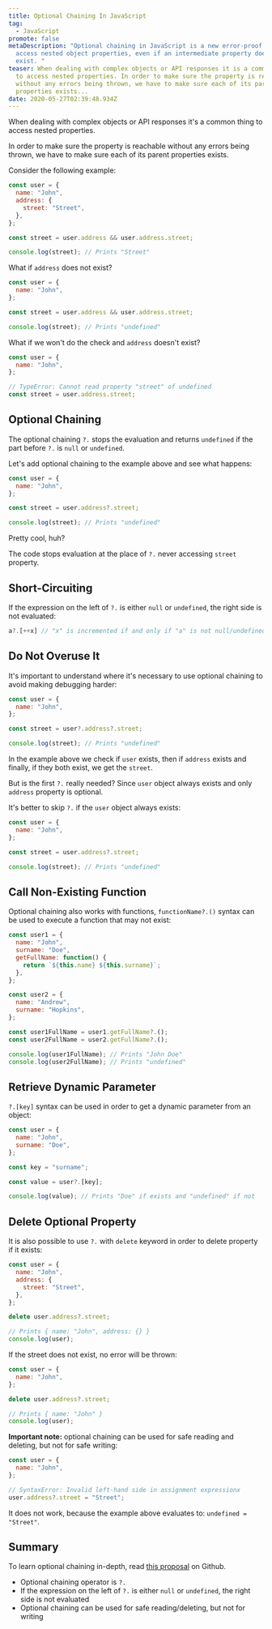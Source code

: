 ```yaml
---
title: Optional Chaining In JavaScript
tag:
  - JavaScript
promote: false
metaDescription: "Optional chaining in JavaScript is a new error-proof way to
  access nested object properties, even if an intermediate property doesn't
  exist. "
teaser: When dealing with complex objects or API responses it is a common thing
  to access nested properties. In order to make sure the property is reachable
  without any errors being thrown, we have to make sure each of its parent
  properties exists...
date: 2020-05-27T02:39:48.934Z
---
```

When dealing with complex objects or API responses it's a common thing to access nested properties. 

In order to make sure the property is reachable without any errors being thrown, we have to make sure each of its parent properties exists.

Consider the following example:

```javascript
const user = {
  name: "John",
  address: {
    street: "Street",
  },
};

const street = user.address && user.address.street;

console.log(street); // Prints "Street"
```

What if `address` does not exist?

```javascript
const user = {
  name: "John",
};

const street = user.address && user.address.street;

console.log(street); // Prints "undefined"
```

What if we won't do the check and `address` doesn't exist?

```javascript
const user = {
  name: "John",
};

// TypeError: Cannot read property "street" of undefined
const street = user.address.street; 
```

## Optional Chaining

The optional chaining `?.` stops the evaluation and returns `undefined` if the part before `?.` is `null` or `undefined`.

Let's add optional chaining to the example above and see what happens:

```javascript
const user = {
  name: "John",
};

const street = user.address?.street;

console.log(street); // Prints "undefined"
```

Pretty cool, huh?

The code stops evaluation at the place of `?.` never accessing `street` property. 

## Short-Circuiting

If the expression on the left of `?.` is either `null` or `undefined`, the right side is not evaluated:

```javascript
a?.[++x] // "x" is incremented if and only if "a" is not null/undefined
```

## Do Not Overuse It

It's important to understand where it's necessary to use optional chaining to avoid making debugging harder:

```javascript
const user = {
  name: "John",
};

const street = user?.address?.street;

console.log(street); // Prints "undefined"
```

In the example above we check if `user` exists, then if `address` exists and finally, if they both exist, we get the `street`.

But is the first `?.` really needed? Since `user` object always exists and only `address` property is optional.

It's better to skip `?.` if the `user` object always exists:

```javascript
const user = {
  name: "John",
};

const street = user.address?.street;

console.log(street); // Prints "undefined"
```

## Call Non-Existing Function

Optional chaining also works with functions, `functionName?.()` syntax can be used to execute a function that may not exist:

```javascript
const user1 = {
  name: "John",
  surname: "Doe",
  getFullName: function() {
    return `${this.name} ${this.surname}`;
  },
};

const user2 = {
  name: "Andrew",
  surname: "Hopkins",
};

const user1FullName = user1.getFullName?.();
const user2FullName = user2.getFullName?.();

console.log(user1FullName); // Prints "John Doe"
console.log(user2FullName); // Prints "undefined"
```

## Retrieve Dynamic Parameter

`?.[key]` syntax can be used in order to get a dynamic parameter from an object:

```javascript
const user = {
  name: "John",
  surname: "Doe",
};

const key = "surname";

const value = user?.[key];

console.log(value); // Prints "Doe" if exists and "undefined" if not
```

## Delete Optional Property

It is also possible to use `?.` with `delete` keyword in order to delete property if it exists:

```javascript
const user = {
  name: "John",
  address: {
    street: "Street",
  },
};

delete user.address?.street;

// Prints { name: "John", address: {} }
console.log(user);
```

If the street does not exist, no error will be thrown:

```javascript
const user = {
  name: "John",
};

delete user.address?.street;

// Prints { name: "John" }
console.log(user);
```

**Important note:** optional chaining can be used for safe reading and deleting, but not for safe writing:

```javascript
const user = {
  name: "John",
};

// SyntaxError: Invalid left-hand side in assignment expressionx
user.address?.street = "Street";
```

It does not work, because the example above evaluates to: `undefined = "Street"`.

## Summary

To learn optional chaining in-depth, read [this proposal](https://github.com/tc39/proposal-optional-chaining) on Github.

* Optional chaining operator is `?.`
* If the expression on the left of `?.` is either `null` or `undefined`, the right side is not evaluated
* Optional chaining can be used for safe reading/deleting, but not for writing